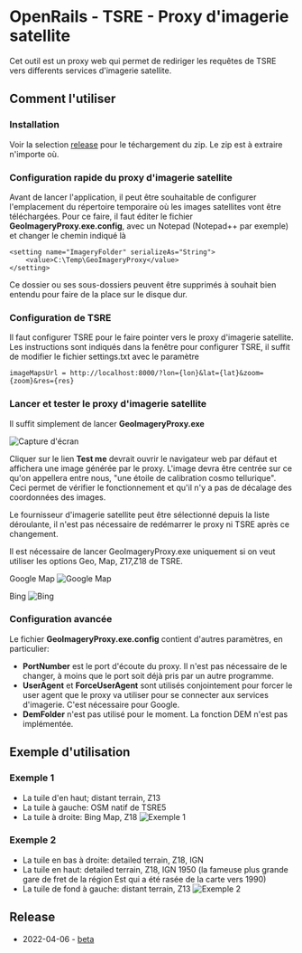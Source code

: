 # OpenRails - TSRE - Proxy d'imagerie satellite

Cet outil est un proxy web qui permet de rediriger les requêtes de TSRE vers differents services d'imagerie satellite.

## Comment l'utiliser

### Installation

Voir la selection [release](#release) pour le téchargement du zip.
Le zip est à extraire n'importe où.

### Configuration rapide du proxy d'imagerie satellite

Avant de lancer l'application, il peut être souhaitable de configurer l'emplacement du répertoire temporaire où les images satellites vont être téléchargées.
Pour ce faire, il faut éditer le fichier **GeoImageryProxy.exe.config**, avec un Notepad (Notepad++ par exemple) et changer le chemin indiqué là

```
<setting name="ImageryFolder" serializeAs="String">
	<value>C:\Temp\GeoImageryProxy</value>
</setting>
```

Ce dossier ou ses sous-dossiers peuvent être supprimés à souhait bien entendu pour faire de la place sur le disque dur.

### Configuration de TSRE

Il faut configurer TSRE pour le faire pointer vers le proxy d'imagerie satellite.
Les instructions sont indiqués dans la fenêtre pour configurer TSRE, il suffit de modifier le fichier settings.txt avec le paramètre

```
imageMapsUrl = http://localhost:8000/?lon={lon}&lat={lat}&zoom={zoom}&res={res}
```

### Lancer et tester le proxy d'imagerie satellite

Il suffit simplement de lancer **GeoImageryProxy.exe**

![Capture d'écran](https://i.postimg.cc/023TKT7g/Capture-d-cran-2025-02-10-224402.png)

Cliquer sur le lien **Test me** devrait ouvrir le navigateur web par défaut et affichera une image générée par le proxy.
L'image devra être centrée sur ce qu'on appellera entre nous, "une étoile de calibration cosmo tellurique".
Ceci permet de vérifier le fonctionnement et qu'il n'y a pas de décalage des coordonnées des images.

Le fournisseur d'imagerie satellite peut être sélectionné depuis la liste déroulante, il n'est pas nécessaire de redémarrer le proxy ni TSRE après ce changement.

Il est nécessaire de lancer GeoImageryProxy.exe uniquement si on veut utiliser les options Geo, Map, Z17,Z18 de TSRE.

Google Map
![Google Map](https://i.postimg.cc/PJnHD0gr/localhost.jpg)

Bing
![Bing](https://i.postimg.cc/hjkmdP4z/localhost2.jpg)

### Configuration avancée

Le fichier **GeoImageryProxy.exe.config** contient d'autres paramètres, en particulier:
- **PortNumber** est le port d'écoute du proxy. Il n'est pas nécessaire de le changer, à moins que le port soit déjà pris par un autre programme.
- **UserAgent** et **ForceUserAgent** sont utilisés conjointement pour forcer le user agent que le proxy va utiliser pour se connecter aux services d'imagerie. C'est nécessaire pour Google.
- **DemFolder** n'est pas utilisé pour le moment. La fonction DEM n'est pas implémentée.

## Exemple d'utilisation

### Exemple 1
- La tuile d'en haut; distant terrain, Z13
- La tuile à gauche: OSM natif de TSRE5
- La tuile à droite: Bing Map, Z18
![Exemple 1](https://zupimages.net/up/22/13/z3hr.png)

### Exemple 2
- La tuile en bas à droite: detailed terrain, Z18, IGN
- La tuile en haut: detailed terrain, Z18, IGN 1950 (la fameuse plus grande gare de fret de la région Est qui a été rasée de la carte vers 1990)
- La tuile de fond à gauche: distant terrain, Z13
![Exemple 2](https://zupimages.net/up/22/13/tn4f.png)

## Release

- 2022-04-06 - [beta](https://github.com/Bruno-Muller/ORTS-TSRE-GeoImageryProxy/releases/download/beta/GeoImageryProxy.zip)